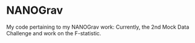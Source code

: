 # NANOGrav
My code pertaining to my NANOGrav work:
Currently, the 2nd Mock Data Challenge and work on the F-statistic.
